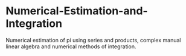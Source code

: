 # Numerical-Estimation-and-Integration
Numerical estimation of pi using series and products, complex manual linear algebra and numerical methods of integration.
